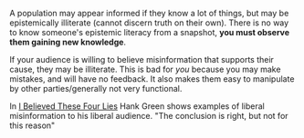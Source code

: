 A population may appear informed if they know a lot of things, but may be epistemically illiterate (cannot discern truth on their own). There is no way to know someone's epistemic literacy from a snapshot, **you must observe them gaining new knowledge**.

If your audience is willing to believe misinformation that supports their cause, they may be illiterate. This is bad for *you* because you may make mistakes, and will have no feedback. It also makes them easy to manipulate by other parties/generally not very functional. 

In [I Believed These Four Lies](https://www.youtube.com/watch?v=W92bjv8fNTI) Hank Green shows examples of liberal misinformation to his liberal audience. "The conclusion is right, but not for this reason"